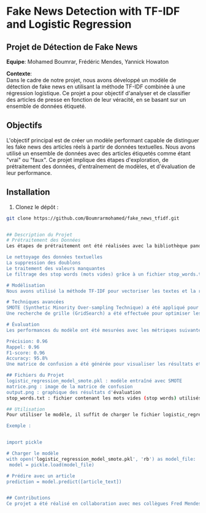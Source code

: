 # Fake News Detection with TF-IDF and Logistic Regression

## Projet de Détection de Fake News

**Equipe**: Mohamed Boumrar, Frédéric Mendes, Yannick Howaton

**Contexte**:  
Dans le cadre de notre projet, nous avons développé un modèle de détection de fake news en utilisant la méthode TF-IDF combinée à une régression logistique. Ce projet a pour objectif d'analyser et de classifier des articles de presse en fonction de leur véracité, en se basant sur un ensemble de données étiqueté.

## Objectifs

L'objectif principal est de créer un modèle performant capable de distinguer les fake news des articles réels à partir de données textuelles. Nous avons utilisé un ensemble de données avec des articles étiquetés comme étant "vrai" ou "faux". Ce projet implique des étapes d'exploration, de prétraitement des données, d'entraînement de modèles, et d'évaluation de leur performance.

## Installation

 1. Clonez le dépôt :  
   ```bash
   git clone https://github.com/Boumrarmohamed/fake_news_tfidf.git


## Description du Projet
# Prétraitement des Données
Les étapes de prétraitement ont été réalisées avec la bibliothèque pandas pour nettoyer et structurer les données avant de les utiliser pour l'entraînement du modèle. Cela inclut :

Le nettoyage des données textuelles
La suppression des doublons
Le traitement des valeurs manquantes
Le filtrage des stop words (mots vides) grâce à un fichier stop_words.txt

# Modélisation
Nous avons utilisé la méthode TF-IDF pour vectoriser les textes et la régression logistique comme modèle de classification. Le modèle a été entraîné sur les données d'entraînement, et la performance a été évaluée à l'aide de la précision, du rappel, du score F1, et de la matrice de confusion.

# Techniques avancées
SMOTE (Synthetic Minority Over-sampling Technique) a été appliqué pour résoudre le problème de déséquilibre des classes.
Une recherche de grille (GridSearch) a été effectuée pour optimiser les hyperparamètres du modèle.

# Évaluation
Les performances du modèle ont été mesurées avec les métriques suivantes :

Précision: 0.96
Rappel: 0.96
F1-score: 0.96
Accuracy: 95.8%
Une matrice de confusion a été générée pour visualiser les résultats et analyser les faux positifs et faux négatifs.

## Fichiers du Projet
logistic_regression_model_smote.pkl : modèle entraîné avec SMOTE
matrice.png : image de la matrice de confusion
output.png : graphique des résultats d'évaluation
stop_words.txt : fichier contenant les mots vides (stop words) utilisés pour le prétraitement

## Utilisation
Pour utiliser le modèle, il suffit de charger le fichier logistic_regression_model_smote.pkl et d'utiliser la méthode predict pour classifier de nouveaux articles.

Exemple :


import pickle

# Charger le modèle
with open('logistic_regression_model_smote.pkl', 'rb') as model_file:
    model = pickle.load(model_file)

# Prédire avec un article
prediction = model.predict([article_text])


## Contributions
Ce projet a été réalisé en collaboration avec mes collègues Fred Mendes et Yannick Howaton. Chaque étape de développement a été partagée, testée et améliorée en équipe pour garantir la qualité et la robustesse du modèle.
